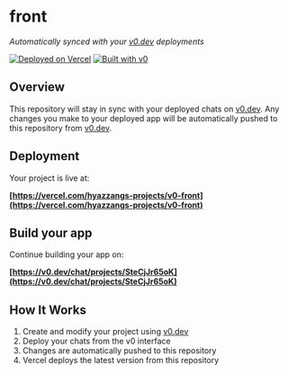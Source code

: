 # front

*Automatically synced with your [v0.dev](https://v0.dev) deployments*

[![Deployed on Vercel](https://img.shields.io/badge/Deployed%20on-Vercel-black?style=for-the-badge&logo=vercel)](https://vercel.com/hyazzangs-projects/v0-front)
[![Built with v0](https://img.shields.io/badge/Built%20with-v0.dev-black?style=for-the-badge)](https://v0.dev/chat/projects/SteCjJr65oK)

## Overview

This repository will stay in sync with your deployed chats on [v0.dev](https://v0.dev).
Any changes you make to your deployed app will be automatically pushed to this repository from [v0.dev](https://v0.dev).

## Deployment

Your project is live at:

**[https://vercel.com/hyazzangs-projects/v0-front](https://vercel.com/hyazzangs-projects/v0-front)**

## Build your app

Continue building your app on:

**[https://v0.dev/chat/projects/SteCjJr65oK](https://v0.dev/chat/projects/SteCjJr65oK)**

## How It Works

1. Create and modify your project using [v0.dev](https://v0.dev)
2. Deploy your chats from the v0 interface
3. Changes are automatically pushed to this repository
4. Vercel deploys the latest version from this repository
